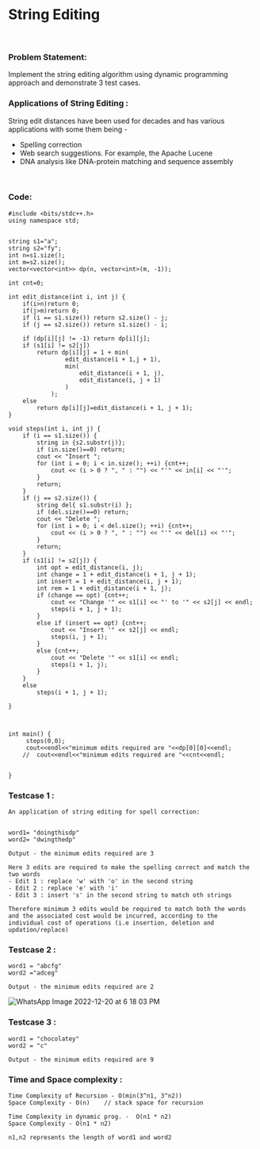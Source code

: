 # String Editing
<br/>

### Problem Statement:
Implement the string editing algorithm using dynamic programming approach and demonstrate 3 test cases.



### Applications of String Editing :
String edit distances have been used for decades and has various applications with some them being -
- Spelling correction
- Web search suggestions. For example, the Apache Lucene
- DNA analysis like DNA-protein matching and sequence assembly
<br>



### Code:
```
#include <bits/stdc++.h>
using namespace std;


string s1="a";
string s2="fy";
int n=s1.size();
int m=s2.size();
vector<vector<int>> dp(n, vector<int>(m, -1));

int cnt=0;

int edit_distance(int i, int j) {
    if(i>n)return 0;
    if(j>m)return 0;
	if (i == s1.size()) return s2.size() - j;
	if (j == s2.size()) return s1.size() - i;

	if (dp[i][j] != -1) return dp[i][j];
	if (s1[i] != s2[j])
		return dp[i][j] = 1 + min(
				edit_distance(i + 1,j + 1), 
				min(
					edit_distance(i + 1, j), 
					edit_distance(i, j + 1) 
				) 
			);
	else
		return dp[i][j]=edit_distance(i + 1, j + 1);
}

void steps(int i, int j) {
	if (i == s1.size()) {
		string in {s2.substr(j)};
		if (in.size()==0) return;
		cout << "Insert ";
		for (int i = 0; i < in.size(); ++i) {cnt++;
			cout << (i > 0 ? ", " : "") << "'" << in[i] << "'";
		}
		return;
	}
	if (j == s2.size()) {
		string del{ s1.substr(i) };
		if (del.size()==0) return;
		cout << "Delete ";
		for (int i = 0; i < del.size(); ++i) {cnt++;
			cout << (i > 0 ? ", " : "") << "'" << del[i] << "'";
		}
		return;
	}
	if (s1[i] != s2[j]) {
		int opt = edit_distance(i, j);
		int change = 1 + edit_distance(i + 1, j + 1);
		int insert = 1 + edit_distance(i, j + 1);
		int rem = 1 + edit_distance(i + 1, j);
		if (change == opt) {cnt++;
			cout << "Change '" << s1[i] << "' to '" << s2[j] << endl;
			steps(i + 1, j + 1);
		}
		else if (insert == opt) {cnt++;
			cout << "Insert '" << s2[j] << endl;
			steps(i, j + 1);
		}
		else {cnt++;
			cout << "Delete '" << s1[i] << endl;
			steps(i + 1, j);
		}
	}
	else
		steps(i + 1, j + 1);

}



int main() {
     steps(0,0);
     cout<<endl<<"minimum edits required are "<<dp[0][0]<<endl;
    //  cout<<endl<<"minimum edits required are "<<cnt<<endl;
    
    
}     

```

### Testcase 1 :
```
An application of string editing for spell correction:


word1= "doingthisdp"
word2= "dwingthedp"

Output - the minimum edits required are 3

Here 3 edits are required to make the spelling correct and match the two words
- Edit 1 : replace 'w' with 'o' in the second string
- Edit 2 : replace 'e' with 'i'
- Edit 3 : insert 's' in the second string to match oth strings

Therefore minimum 3 edits would be required to match both the words and the associated cost would be incurred, according to the 
individual cost of operations (i.e insertion, deletion and updation/replace)
```

### Testcase 2 :
```
word1 = "abcfg"
word2 ="adceg"

Output - the minimum edits required are 2
```

![WhatsApp Image 2022-12-20 at 6 18 03 PM](https://user-images.githubusercontent.com/91744743/208671162-c9ecf2d0-d4ab-4322-a8cd-960825e6e9eb.jpeg)

### Testcase 3 :
```
word1 = "chocolatey"
word2 = "c"

Output - the minimum edits required are 9
```

### Time and Space complexity :
```
Time Complexity of Recursion - O(min(3^n1, 3^n2)) 
Space Complexity - O(n)    // stack space for recursion

Time Complexity in dynamic prog. -  O(n1 * n2)
Space Complexity - O(n1 * n2)

n1,n2 represents the length of word1 and word2

```
